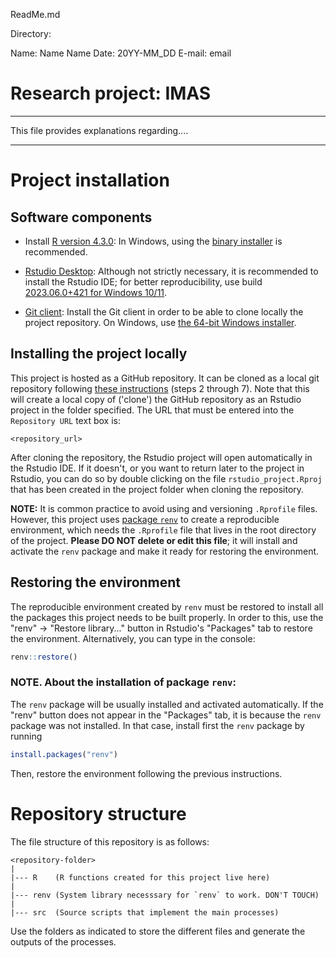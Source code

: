 ReadMe.md

Directory: 

Name: Name Name 
Date: 20YY-MM_DD 
E-mail: email

# Research project: IMAS

--------------------------------------------------------------------------------

This file provides explanations regarding....

--------------------------------------------------------------------------------

# Project installation

## Software components

-   Install [R version
    4.3.0](https://cran.rstudio.com/bin/windows/base/old/4.3.0/): In Windows,
    using the [binary
    installer](https://cran.rstudio.com/bin/windows/base/old/4.3.0/R-4.3.0-win.exe)
    is recommended.

-   [Rstudio
    Desktop](https://www.rstudio.com/products/rstudio/download/#download):
    Although not strictly necessary, it is recommended to install the Rstudio
    IDE; for better reproducibility, use build [2023.06.0+421 for Windows
    10/11](https://download1.rstudio.org/electron/windows/RStudio-2023.06.0-421.exe).

-   [Git client](https://git-scm.com/download): Install the Git client in order
    to be able to clone locally the project repository. On Windows, use [the
    64-bit Windows
    installer](https://github.com/git-for-windows/git/releases/download/v2.41.0.windows.1/Git-2.41.0-64-bit.exe).

## Installing the project locally

This project is hosted as a GitHub repository. It can be cloned as a local git
repository following [these
instructions](https://book.cds101.com/using-rstudio-server-to-clone-a-github-repo-as-a-new-project.html#step---2)
(steps 2 through 7). Note that this will create a local copy of ('clone') the
GitHub repository as an Rstudio project in the folder specified. The URL that
must be entered into the `Repository URL` text box is:

```         
<repository_url>
```

After cloning the repository, the Rstudio project will open automatically in the
Rstudio IDE. If it doesn't, or you want to return later to the project in
Rstudio, you can do so by double clicking on the file `rstudio_project.Rproj`
that has been created in the project folder when cloning the repository.

**NOTE:** It is common practice to avoid using and versioning `.Rprofile` files.
However, this project uses [package
`renv`](https://cran.r-project.org/package=renv) to create a reproducible
environment, which needs the `.Rprofile` file that lives in the root directory
of the project. **Please DO NOT delete or edit this file**; it will install and
activate the `renv` package and make it ready for restoring the environment.

## Restoring the environment

The reproducible environment created by `renv` must be restored to install all
the packages this project needs to be built properly. In order to this, use the
"renv" -\> "Restore library..." button in Rstudio's "Packages" tab to restore
the environment. Alternatively, you can type in the console:

``` r
renv::restore()
```

### NOTE. About the installation of package `renv`:

The `renv` package will be usually installed and activated automatically. If the
"renv" button does not appear in the "Packages" tab, it is because the `renv`
package was not installed. In that case, install first the `renv` package by
running

``` r
install.packages("renv")
```

Then, restore the environment following the previous instructions.

# Repository structure

The file structure of this repository is as follows:

```         
<repository-folder>
|
|--- R    (R functions created for this project live here)
|
|--- renv (System library necesssary for `renv` to work. DON'T TOUCH)
|
|--- src  (Source scripts that implement the main processes)
```

Use the folders as indicated to store the different files and generate the
outputs of the processes.
